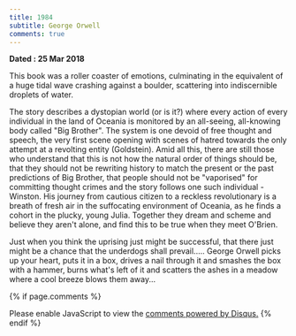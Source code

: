 ```yaml
---
title: 1984
subtitle: George Orwell
comments: true
---
```

<b> Dated : 25 Mar 2018 </b>

<p>This book was a roller coaster of emotions, culminating in the equivalent of a huge tidal wave crashing against a boulder, scattering into indiscernible droplets of water.</p> 

<p>The story describes a dystopian world (or is it?) where every action of every individual in the land of Oceania is monitored by an all-seeing, all-knowing body called "Big Brother". The system is one devoid of free thought and speech, the very first scene opening with scenes of hatred towards the only attempt at a revolting entity (Goldstein). Amid all this, there are still those who understand that this is not how the natural order of things should be, that they should not be rewriting history to match the present or the past predictions of Big Brother, that people should not be "vaporised" for committing thought crimes and the story follows one such individual - Winston. His journey from cautious citizen to a reckless revolutionary is a breath of fresh air in the suffocating environment of Oceania, as he finds a cohort in the plucky, young Julia. Together they dream and scheme and believe they aren't alone, and find this to be true when they meet O'Brien.</p>

<p>Just when you think the uprising just might be successful, that there just might be a chance that the underdogs shall prevail..... George Orwell picks up your heart, puts it in a box, drives a nail through it and smashes the box with a hammer, burns what's left of it and scatters the ashes in a meadow where a cool breeze blows them away...</p>

{% if page.comments %}
<div id="disqus_thread"></div>
<script>

/**
*  RECOMMENDED CONFIGURATION VARIABLES: EDIT AND UNCOMMENT THE SECTION BELOW TO INSERT DYNAMIC VALUES FROM YOUR PLATFORM OR CMS.
*  LEARN WHY DEFINING THESE VARIABLES IS IMPORTANT: https://disqus.com/admin/universalcode/#configuration-variables*/
/*
var disqus_config = function () {
this.page.url = abhiramr.github.io/bookreviews/2018_01_18_1984;  // Replace PAGE_URL with your page's canonical URL variable
this.page.identifier = bookreviews/2018_01_18_1984; // Replace PAGE_IDENTIFIER with your page's unique identifier variable
};
*/
(function() { // DON'T EDIT BELOW THIS LINE
var d = document, s = d.createElement('script');
s.src = 'https://abhiramr.disqus.com/embed.js';
s.setAttribute('data-timestamp', +new Date());
(d.head || d.body).appendChild(s);
})();
</script>
<noscript>Please enable JavaScript to view the <a href="https://disqus.com/?ref_noscript">comments powered by Disqus.</a></noscript>
{% endif %}
